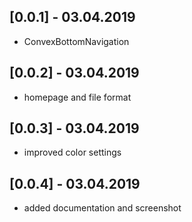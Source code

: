 ## [0.0.1] - 03.04.2019

* ConvexBottomNavigation

## [0.0.2] - 03.04.2019

* homepage and file format

## [0.0.3] - 03.04.2019

* improved color settings

## [0.0.4] - 03.04.2019

* added documentation and screenshot